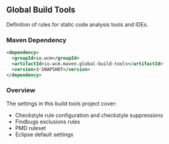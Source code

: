 ## Global Build Tools

Definition of rules for static code analysis tools and IDEs.


### Maven Dependency

```xml
<dependency>
  <groupId>io.wcm</groupId>
  <artifactId>io.wcm.maven.global-build-tools</artifactId>
  <version>3-SNAPSHOT</version>
</dependency>
```

### Overview

The settings in this build tools project cover:

* Checkstyle rule configuration and checkstyle suppressions
* Findbugs exclusions rules
* PMD ruleset
* Eclipse default settings

